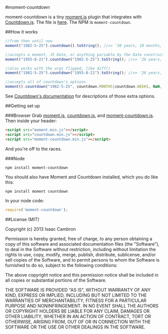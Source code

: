 #moment-countdown

moment-countdown is a tiny [moment.js](http://momentjs.com) plugin that integrates with [Countdown.js](http://countdownjs.org). The file is [here](https://raw.github.com/icambron/moment-countdown/master/dist/moment-countdown.min.js). The NPM is `moment-countdown`.

##How it works

```js
//from then until now
moment("1982-5-25").countdown().toString(); //=> '30 years, 10 months, 14 days, 1 hour, 8 minutes, and 14 seconds'

//accepts a moment, JS Date, or anything parsable by the Date constructor
moment("1955-8-21").countdown("1982-5-25").toString(); //=> '26 years, 9 months, and 4 days'

//also works with the args flipped, like diff()
moment("1982-5-25").countdown("1955-8-21").toString(); //=> '26 years, 9 months, and 4 days'

//accepts all of countdown's options
moment().countdown("1982-5-25", countdown.MONTHS|countdown.WEEKS, NaN, 2).toString(); //=> '370 months, and 2.01 weeks'
```

See [Countdown's documentation](http://countdownjs.org/readme.html) for descriptions of those extra options.

##Getting set up

###Browser
Grab [moment.js](https://raw.github.com/moment/moment/2.0.0/min/moment.min.js), [countdown.js](https://github.com/mckamey/countdownjs/raw/master/countdown.min.js), and [moment-countdown.js](https://raw.github.com/icambron/moment-countdown/master/dist/moment-countdown.min.js). Then inside your header:

```html
<script src="moment.min.js"></script>
<script src="countdown.min.js"></script>
<script src="moment-countdown.min.js"></script>
```

And you're off to the races.

###Node

```
npm install moment-countdown
```

You should also have Moment and Countdown installed, which you do like this: 

```
npm install moment countdown
```

In your node code:

```js
require('moment-countdown');
```

##License (MIT)

Copyright (c) 2013 Isaac Cambron

Permission is hereby granted, free of charge, to any person obtaining a copy of this software and associated documentation files (the "Software"), to deal in the Software without restriction, including without limitation the rights to use, copy, modify, merge, publish, distribute, sublicense, and/or sell copies of the Software, and to permit persons to whom the Software is furnished to do so, subject to the following conditions:

The above copyright notice and this permission notice shall be included in all copies or substantial portions of the Software.

THE SOFTWARE IS PROVIDED "AS IS", WITHOUT WARRANTY OF ANY KIND, EXPRESS OR IMPLIED, INCLUDING BUT NOT LIMITED TO THE WARRANTIES OF MERCHANTABILITY, FITNESS FOR A PARTICULAR PURPOSE AND NONINFRINGEMENT. IN NO EVENT SHALL THE AUTHORS OR COPYRIGHT HOLDERS BE LIABLE FOR ANY CLAIM, DAMAGES OR OTHER LIABILITY, WHETHER IN AN ACTION OF CONTRACT, TORT OR OTHERWISE, ARISING FROM, OUT OF OR IN CONNECTION WITH THE SOFTWARE OR THE USE OR OTHER DEALINGS IN THE SOFTWARE.
